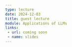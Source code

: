 ```yaml
---
type: lecture
date: 2024-12-03
title: guest lecture
module: Applications of LLMs
links: 
 - url: coming soon
 - name: slides
---
```

<!-- **Suggested Readings:** -->
<!-- - [Readings 1](coming_soon) -->
<!-- - [Readings 2](coming_soon) -->

